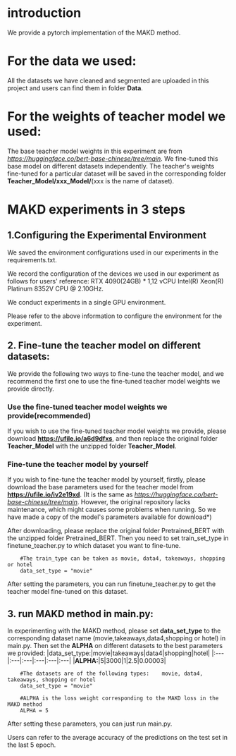 # introduction
We provide a pytorch implementation of the MAKD method.

# For the data we used:
All the datasets we have cleaned and segmented are uploaded in this project and users can find them in folder **Data**.
# For the weights of teacher model we used:
The base teacher model weights in this experiment are from *https://huggingface.co/bert-base-chinese/tree/main*. We fine-tuned this base model on different datasets independently.
The teacher's weights fine-tuned for a particular dataset will be saved in the corresponding folder **Teacher_Model/xxx_Model/**(xxx is the name of dataset).


# MAKD experiments in 3 steps
## 1.Configuring the Experimental Environment
We saved the environment configurations used in our experiments in the requirements.txt.

We record the configuration of the devices we used in our experiment as follows for users' reference: RTX 4090(24GB) * 1,12 vCPU Intel(R) Xeon(R) Platinum 8352V CPU @ 2.10GHz.

We conduct experiments in a single GPU environment.

Please refer to the above information to configure the environment for the experiment.

## 2. Fine-tune the teacher model on different datasets:
We provide the following two ways to fine-tune the teacher model, and we recommend the first one to use the fine-tuned teacher model weights we provide directly.
### Use the fine-tuned teacher model weights we provide(recommended)
If you wish to use the fine-tuned teacher model weights we provide, please download **https://ufile.io/a6d9dfxs**, and then replace the original folder **Teacher_Model**  with the unzipped folder **Teacher_Model**. 

### Fine-tune the teacher model by yourself
If you wish to fine-tune the teacher model by yourself, firstly, please download the base parameters used for the teacher model from **https://ufile.io/iv2e19xd**. (It is the same as *https://huggingface.co/bert-base-chinese/tree/main*. However, the original repository lacks maintenance, which might causes some problems when running. So we have made a copy of the model's parameters available for download*) 

After downloading, please replace the original folder Pretrained_BERT with the unzipped folder Pretrained_BERT. Then you need to set train_set_type in finetune_teacher.py to which dataset you want to fine-tune. 
```
    #The train_type can be taken as movie, data4, takeaways, shopping or hotel
    data_set_type = "movie"
```

After setting the parameters, you can run finetune_teacher.py to get the teacher model fine-tuned on this dataset. 


## 3. run MAKD method in main.py:
In experimenting with the MAKD method, please set **data_set_type** to the corresponding dataset name (movie,takeaways,data4,shopping or hotel) in main.py. Then set the **ALPHA** on different datasets to the best parameters we provided: 
|data_set_type:|movie|takeaways|data4|shopping|hotel|
|:---|:---|:---|:---|:---|:---|
|**ALPHA:**|5|3000|1|2.5|0.00003|
```
    #The datasets are of the following types:    movie, data4, takeaways, shopping or hotel
    data_set_type = "movie"
    
    #ALPHA is the loss weight corresponding to the MAKD loss in the MAKD method
    ALPHA = 5

```
After setting these parameters, you can just run main.py. 

Users can refer to the average accuracy of the predictions on the test set in the last 5 epoch. 

